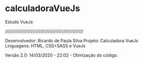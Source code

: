 # calculadoraVueJs
Estudo VueJs

///////////////////////////////////////////////////

Desenvolvedor: Ricardo de Paula Silva
Projeto: Calculadora VueJs
Linguagens: HTML, CSS+SASS e VueJs

Versão 2.0: 14/03/2020 - 22:02 - Otimização do código.


